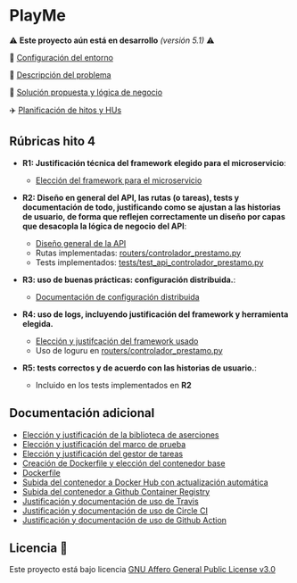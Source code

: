 # PlayMe

:warning: **Este proyecto aún está en desarrollo** *(versión 5.1)* :warning:

🔧 [Configuración del entorno](docs/configuracion_git.md)

📝 [Descripción del problema](docs/descripcion.md)

🎉 [Solución propuesta y lógica de negocio](docs/propuesta.md)

:airplane: [Planificación de hitos y HUs](docs/planificacion.md)

## Rúbricas hito 4

- **R1: Justificación técnica del framework elegido para el microservicio**:
	- [Elección del framework para el microservicio](https://github.com/Jumacasni/PlayMe/blob/main/docs/justificacion_microservicios/justificacion_framework.md)

- **R2: Diseño en general del API, las rutas (o tareas), tests y documentación de todo, justificando como se ajustan a las historias de usuario, de forma que reflejen correctamente un diseño por capas que desacopla la lógica de negocio del API**:
	- [Diseño general de la API](https://github.com/Jumacasni/PlayMe/blob/main/docs/justificacion_microservicios/disenio_api.md)
	- Rutas implementadas: [routers/controlador_prestamo.py](https://github.com/Jumacasni/PlayMe/blob/main/routers/controlador_prestamo.py)
	- Tests implementados: [tests/test_api_controlador_prestamo.py](https://github.com/Jumacasni/PlayMe/blob/main/tests/test_api_controlador_prestamo.py)

- **R3: uso de buenas prácticas: configuración distribuida.**:
	- [Documentación de configuración distribuida](https://github.com/Jumacasni/PlayMe/blob/main/docs/justificacion_microservicios/configuracion_distribuida.md)

- **R4: uso de logs, incluyendo justificación del framework y herramienta elegida.**
	- [Elección y justifcación del framework usado](https://github.com/Jumacasni/PlayMe/blob/main/docs/justificacion_microservicios/justificacion_logs.md)
	- Uso de loguru en [routers/controlador_prestamo.py](https://github.com/Jumacasni/PlayMe/blob/main/routers/controlador_prestamo.py)
- **R5: tests correctos y de acuerdo con las historias de usuario.**:
	- Incluido en los tests implementados en **R2**

## Documentación adicional

- [Elección y justificación de la biblioteca de aserciones](docs/justificacion_herramientas_testing/justificacion_biblioteca_aserciones.md)
- [Elección y justificación del marco de prueba](docs/justificacion_herramientas_testing/justificacion_test_framework.md)
- [Elección y justificación del gestor de tareas](docs/justificacion_herramientas_testing/justificacion_gestores_tareas.md)
- [Creación de Dockerfile y elección del contenedor base](docs/justificacion_docker/justificacion_dockerfile.md)
- [Dockerfile](Dockerfile)
- [Subida del contenedor a Docker Hub con actualización automática](docs/justificacion_docker/justificacion_dockerhub.md)
- [Subida del contenedor a Github Container Registry](docs/justificacion_docker/justificacion_gcr.md)
- [Justificación y documentación de uso de Travis](https://github.com/Jumacasni/PlayMe/blob/main/docs/justificacion_ci/sistemas_ci.md#travis)
- [Justificación y documentación de uso de Circle CI](https://github.com/Jumacasni/PlayMe/blob/main/docs/justificacion_ci/sistemas_ci.md#circle-ci)
- [Justificación y documentación de uso de Github Action](https://github.com/Jumacasni/PlayMe/blob/main/docs/justificacion_ci/sistemas_ci.md#github-action)

## Licencia 📄

Este proyecto está bajo licencia [GNU Affero General Public License v3.0](LICENSE)
